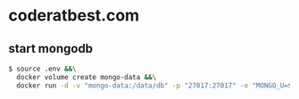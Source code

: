 # coderatbest.com
## start mongodb
```bash
$ source .env &&\
  docker volume create mongo-data &&\
  docker run -d -v "mongo-data:/data/db" -p "27017:27017" -e "MONGO_U=$MONGO_U" -e "MONGO_P=$MONGO_P" mongo
```
